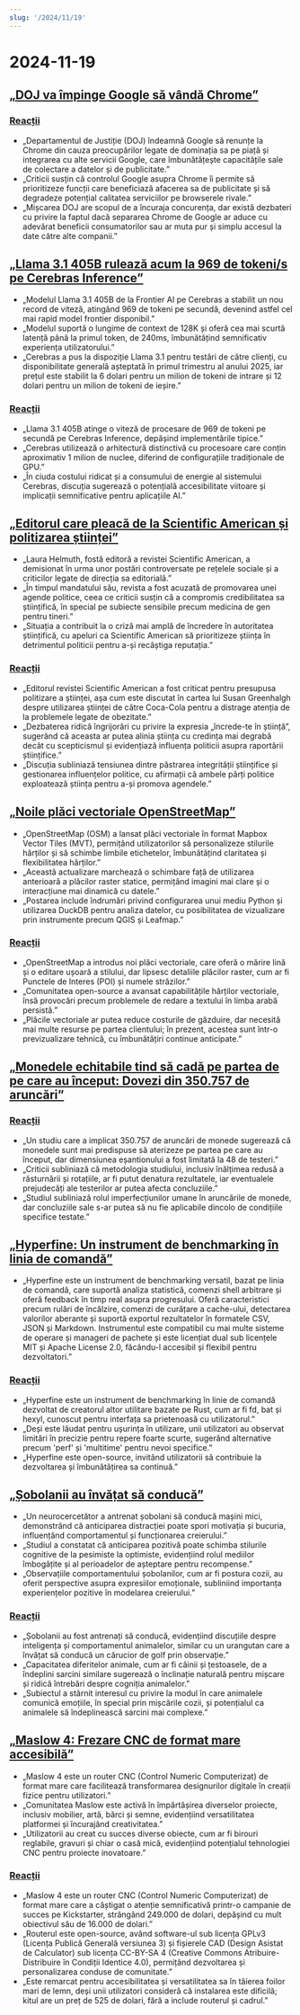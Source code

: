 ```yaml
---
slug: '/2024/11/19'
---
```


# 2024-11-19

## [„DOJ va împinge Google să vândă Chrome”](https://www.bloomberg.com/news/articles/2024-11-18/doj-will-push-google-to-sell-off-chrome-to-break-search-monopoly)

### [Reacții](https://news.ycombinator.com/item?id=42177767)

- „Departamentul de Justiție (DOJ) îndeamnă Google să renunțe la Chrome din cauza preocupărilor legate de dominația sa pe piață și integrarea cu alte servicii Google, care îmbunătățește capacitățile sale de colectare a datelor și de publicitate.”
- „Criticii susțin că controlul Google asupra Chrome îi permite să prioritizeze funcții care beneficiază afacerea sa de publicitate și să degradeze potențial calitatea serviciilor pe browserele rivale.”
- „Mișcarea DOJ are scopul de a încuraja concurența, dar există dezbateri cu privire la faptul dacă separarea Chrome de Google ar aduce cu adevărat beneficii consumatorilor sau ar muta pur și simplu accesul la date către alte companii.”

## [„Llama 3.1 405B rulează acum la 969 de tokeni/s pe Cerebras Inference”](https://cerebras.ai/blog/llama-405b-inference)

- „Modelul Llama 3.1 405B de la Frontier AI pe Cerebras a stabilit un nou record de viteză, atingând 969 de tokeni pe secundă, devenind astfel cel mai rapid model frontier disponibil.”
- „Modelul suportă o lungime de context de 128K și oferă cea mai scurtă latență până la primul token, de 240ms, îmbunătățind semnificativ experiența utilizatorului.”
- „Cerebras a pus la dispoziție Llama 3.1 pentru testări de către clienți, cu disponibilitate generală așteptată în primul trimestru al anului 2025, iar prețul este stabilit la 6 dolari pentru un milion de tokeni de intrare și 12 dolari pentru un milion de tokeni de ieșire.”

### [Reacții](https://news.ycombinator.com/item?id=42178761)

- „Llama 3.1 405B atinge o viteză de procesare de 969 de tokeni pe secundă pe Cerebras Inference, depășind implementările tipice.”
- „Cerebras utilizează o arhitectură distinctivă cu procesoare care conțin aproximativ 1 milion de nuclee, diferind de configurațiile tradiționale de GPU.”
- „În ciuda costului ridicat și a consumului de energie al sistemului Cerebras, discuția sugerează o potențială accesibilitate viitoare și implicații semnificative pentru aplicațiile AI.”

## [„Editorul care pleacă de la Scientific American și politizarea științei”](https://reason.com/2024/11/18/how-scientific-americans-departing-editor-helped-degrade-science/)

- „Laura Helmuth, fostă editoră a revistei Scientific American, a demisionat în urma unor postări controversate pe rețelele sociale și a criticilor legate de direcția sa editorială.”
- „În timpul mandatului său, revista a fost acuzată de promovarea unei agende politice, ceea ce criticii susțin că a compromis credibilitatea sa științifică, în special pe subiecte sensibile precum medicina de gen pentru tineri.”
- „Situația a contribuit la o criză mai amplă de încredere în autoritatea științifică, cu apeluri ca Scientific American să prioritizeze știința în detrimentul politicii pentru a-și recâștiga reputația.”

### [Reacții](https://news.ycombinator.com/item?id=42177619)

- „Editorul revistei Scientific American a fost criticat pentru presupusa politizare a științei, așa cum este discutat în cartea lui Susan Greenhalgh despre utilizarea științei de către Coca-Cola pentru a distrage atenția de la problemele legate de obezitate.”
- „Dezbaterea ridică îngrijorări cu privire la expresia „încrede-te în știință”, sugerând că aceasta ar putea alinia știința cu credința mai degrabă decât cu scepticismul și evidențiază influența politicii asupra raportării științifice.”
- „Discuția subliniază tensiunea dintre păstrarea integrității științifice și gestionarea influențelor politice, cu afirmații că ambele părți politice exploatează știința pentru a-și promova agendele.”

## [„Noile plăci vectoriale OpenStreetMap”](https://tech.marksblogg.com/osm-mvt-vector-tiles.html)

- „OpenStreetMap (OSM) a lansat plăci vectoriale în format Mapbox Vector Tiles (MVT), permițând utilizatorilor să personalizeze stilurile hărților și să schimbe limbile etichetelor, îmbunătățind claritatea și flexibilitatea hărților.”
- „Această actualizare marchează o schimbare față de utilizarea anterioară a plăcilor raster statice, permițând imagini mai clare și o interacțiune mai dinamică cu datele.”
- „Postarea include îndrumări privind configurarea unui mediu Python și utilizarea DuckDB pentru analiza datelor, cu posibilitatea de vizualizare prin instrumente precum QGIS și Leafmap.”

### [Reacții](https://news.ycombinator.com/item?id=42182519)

- „OpenStreetMap a introdus noi plăci vectoriale, care oferă o mărire lină și o editare ușoară a stilului, dar lipsesc detaliile plăcilor raster, cum ar fi Punctele de Interes (POI) și numele străzilor.”
- „Comunitatea open-source a avansat capabilitățile hărților vectoriale, însă provocări precum problemele de redare a textului în limba arabă persistă.”
- „Plăcile vectoriale ar putea reduce costurile de găzduire, dar necesită mai multe resurse pe partea clientului; în prezent, acestea sunt într-o previzualizare tehnică, cu îmbunătățiri continue anticipate.”

## [„Monedele echitabile tind să cadă pe partea de pe care au început: Dovezi din 350.757 de aruncări”](https://www.researchgate.net/publication/374700857_Fair_coins_tend_to_land_on_the_same_side_they_started_Evidence_from_350757_flips)

### [Reacții](https://news.ycombinator.com/item?id=42181345)

- „Un studiu care a implicat 350.757 de aruncări de monede sugerează că monedele sunt mai predispuse să aterizeze pe partea pe care au început, dar dimensiunea eșantionului a fost limitată la 48 de testeri.”
- „Criticii subliniază că metodologia studiului, inclusiv înălțimea redusă a răsturnării și rotațiile, ar fi putut denatura rezultatele, iar eventualele prejudecăți ale testerilor ar putea afecta concluziile.”
- „Studiul subliniază rolul imperfecțiunilor umane în aruncările de monede, dar concluziile sale s-ar putea să nu fie aplicabile dincolo de condițiile specifice testate.”

## [„Hyperfine: Un instrument de benchmarking în linia de comandă”](https://github.com/sharkdp/hyperfine)

- „Hyperfine este un instrument de benchmarking versatil, bazat pe linia de comandă, care suportă analiza statistică, comenzi shell arbitrare și oferă feedback în timp real asupra progresului. Oferă caracteristici precum rulări de încălzire, comenzi de curățare a cache-ului, detectarea valorilor aberante și suportă exportul rezultatelor în formatele CSV, JSON și Markdown. Instrumentul este compatibil cu mai multe sisteme de operare și manageri de pachete și este licențiat dual sub licențele MIT și Apache License 2.0, făcându-l accesibil și flexibil pentru dezvoltatori.”

### [Reacții](https://news.ycombinator.com/item?id=42177462)

- „Hyperfine este un instrument de benchmarking în linie de comandă dezvoltat de creatorul altor utilitare bazate pe Rust, cum ar fi fd, bat și hexyl, cunoscut pentru interfața sa prietenoasă cu utilizatorul.”
- „Deși este lăudat pentru ușurința în utilizare, unii utilizatori au observat limitări în precizie pentru repere foarte scurte, sugerând alternative precum 'perf' și 'multitime' pentru nevoi specifice.”
- „Hyperfine este open-source, invitând utilizatorii să contribuie la dezvoltarea și îmbunătățirea sa continuă.”

## [„Șobolanii au învățat să conducă”](https://theconversation.com/im-a-neuroscientist-who-taught-rats-to-drive-their-joy-suggests-how-anticipating-fun-can-enrich-human-life-239029)

- „Un neurocercetător a antrenat șobolani să conducă mașini mici, demonstrând că anticiparea distracției poate spori motivația și bucuria, influențând comportamentul și funcționarea creierului.”
- „Studiul a constatat că anticiparea pozitivă poate schimba stilurile cognitive de la pesimiste la optimiste, evidențiind rolul mediilor îmbogățite și al perioadelor de așteptare pentru recompense.”
- „Observațiile comportamentului șobolanilor, cum ar fi postura cozii, au oferit perspective asupra expresiilor emoționale, subliniind importanța experiențelor pozitive în modelarea creierului.”

### [Reacții](https://news.ycombinator.com/item?id=42179774)

- „Șobolanii au fost antrenați să conducă, evidențiind discuțiile despre inteligența și comportamentul animalelor, similar cu un urangutan care a învățat să conducă un cărucior de golf prin observație.”
- „Capacitatea diferitelor animale, cum ar fi câinii și țestoasele, de a îndeplini sarcini similare sugerează o înclinație naturală pentru mișcare și ridică întrebări despre cogniția animalelor.”
- „Subiectul a stârnit interesul cu privire la modul în care animalele comunică emoțiile, în special prin mișcările cozii, și potențialul ca animalele să îndeplinească sarcini mai complexe.”

## [„Maslow 4: Frezare CNC de format mare accesibilă”](https://www.maslowcnc.com)

- „Maslow 4 este un router CNC (Control Numeric Computerizat) de format mare care facilitează transformarea designurilor digitale în creații fizice pentru utilizatori.”
- „Comunitatea Maslow este activă în împărtășirea diverselor proiecte, inclusiv mobilier, artă, bărci și semne, evidențiind versatilitatea platformei și încurajând creativitatea.”
- „Utilizatorii au creat cu succes diverse obiecte, cum ar fi birouri reglabile, gravuri și chiar o casă mică, evidențiind potențialul tehnologiei CNC pentru proiecte inovatoare.”

### [Reacții](https://news.ycombinator.com/item?id=42179467)

- „Maslow 4 este un router CNC (Control Numeric Computerizat) de format mare care a câștigat o atenție semnificativă printr-o campanie de succes pe Kickstarter, strângând 249.000 de dolari, depășind cu mult obiectivul său de 16.000 de dolari.”
- „Routerul este open-source, având software-ul sub licența GPLv3 (Licența Publică Generală versiunea 3) și fișierele CAD (Design Asistat de Calculator) sub licența CC-BY-SA 4 (Creative Commons Atribuire-Distribuire în Condiții Identice 4.0), permițând dezvoltarea și personalizarea conduse de comunitate.”
- „Este remarcat pentru accesibilitatea și versatilitatea sa în tăierea foilor mari de lemn, deși unii utilizatori consideră că instalarea este dificilă; kitul are un preț de 525 de dolari, fără a include routerul și cadrul.”

<head>
  <meta property="og:title" content="„DOJ va împinge Google să vândă Chrome”" />
  <meta property="og:type" content="website" />
  <meta property="og:image" content="https://og.cho.sh/api/og/?title=%E2%80%9EDOJ%20va%20%C3%AEmpinge%20Google%20s%C4%83%20v%C3%A2nd%C4%83%20Chrome%E2%80%9D&subheading=mar%C8%9Bi%2C%2019%20noiembrie%202024%3A%20Rezumat%20Hacker%20News" />
</head>
